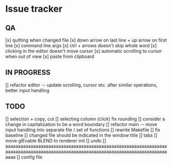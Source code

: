 # Issue tracker

## QA
[x] quitting when changed file
[x] down arrow on last line + up arrow on first line
[x] command line args
[x] ctrl + arrows doesn't skip whole word
[x] clicking in the editor doesn't move cursor
[x] automatic scrolling to cursor when out of view
[x] paste from clipboard

## IN PROGRESS
[] refactor editor -- update scrolling, cursor etc. after similar operations, better input handling

## TODO
[] selection + copy, cut
[] selecting column (click) fix rounding
[] consider a change in capitalization to be a word boundary
[] refactor main -- move input handling into separate file / set of functions
[] rewrite Makefile
[] fix baseline
[] changed file should be indicated in the window title
[] tabs
[] move glEnable BLEND to renderer init
[] undo
[] aaaaaaaaaaaaaaaaaaaaaaaaaaaaaaaaaaaaaaaaaaaaaaaaaaaaaaaaaaaaaaaaaaaaaaaaaaaaaaaaaaaaaaaaaaaaaaaaaaaaaaaaaaaaaaaaaaaaaaaaaaaaaaaaaaaa
[] config file